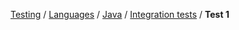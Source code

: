 [Testing](../../../../README.MD) / [Languages](../../../README.MD) / [Java](../../README.MD) / [Integration tests](../README.MD) / **Test 1**
